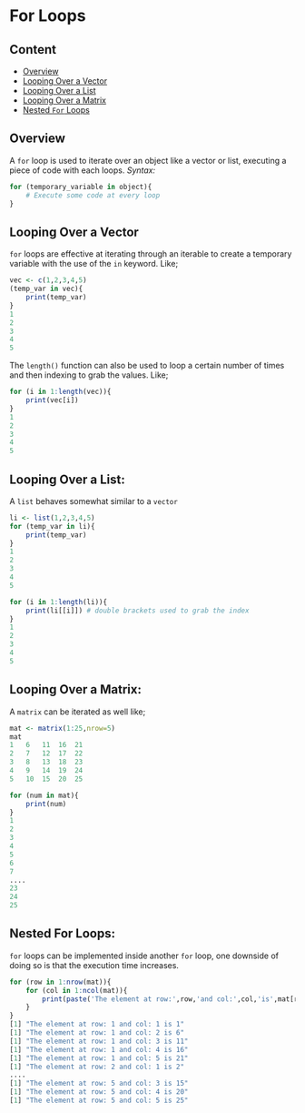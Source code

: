 # For Loops

Content
----
- [Overview]() 
- [Looping Over a Vector]()
- [Looping Over a List]()
- [Looping Over a Matrix]()
- [Nested `For` Loops]()

Overview
----
A `for` loop is used to iterate over an object like a vector or list, executing a piece of code with each loops. 
_Syntax:_

```R
for (temporary_variable in object){
    # Execute some code at every loop
}
```

Looping Over a Vector
----
`for` loops are effective at iterating through an iterable to create a temporary variable with the use of the `in` keyword. Like;

```R
vec <- c(1,2,3,4,5)
(temp_var in vec){
    print(temp_var)
}
1
2
3
4
5
```

The `length()` function can also be used to loop a certain number of times and then indexing to grab the values. Like;

```R
for (i in 1:length(vec)){
    print(vec[i])
}
1
2
3
4
5
```

Looping Over a List:
----
A `list` behaves somewhat similar to a `vector`

```R
li <- list(1,2,3,4,5)
for (temp_var in li){
    print(temp_var)
}
1
2
3
4
5

for (i in 1:length(li)){
    print(li[[i]]) # double brackets used to grab the index
}
1
2
3
4
5
```

Looping Over a Matrix:
----
A `matrix` can be iterated as well like;

```R
mat <- matrix(1:25,nrow=5)
mat
1	6	11	16	21
2	7	12	17	22
3	8	13	18	23
4	9	14	19	24
5	10	15	20	25

for (num in mat){
    print(num)
}
1
2
3
4
5
6
7
....
23
24
25
```

Nested For Loops:
----
`for` loops can be implemented inside another `for` loop, one downside of doing so is that the execution time increases.

```R
for (row in 1:nrow(mat)){
    for (col in 1:ncol(mat)){
        print(paste('The element at row:',row,'and col:',col,'is',mat[row,col]))
    }
}
[1] "The element at row: 1 and col: 1 is 1"
[1] "The element at row: 1 and col: 2 is 6"
[1] "The element at row: 1 and col: 3 is 11"
[1] "The element at row: 1 and col: 4 is 16"
[1] "The element at row: 1 and col: 5 is 21"
[1] "The element at row: 2 and col: 1 is 2"
....
[1] "The element at row: 5 and col: 3 is 15"
[1] "The element at row: 5 and col: 4 is 20"
[1] "The element at row: 5 and col: 5 is 25"
```